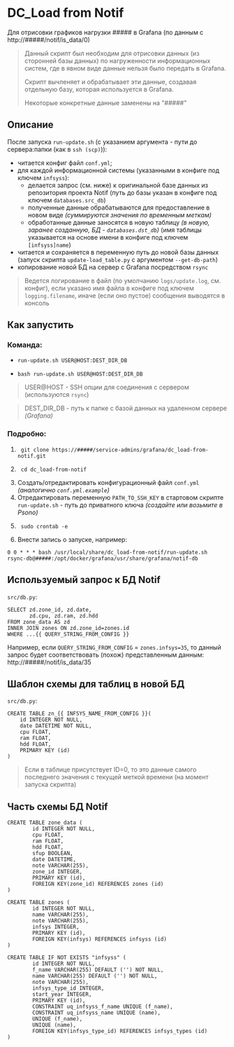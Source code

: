 # DC_Load from Notif

Для отрисовки графиков нагрузки ##### в Grafana (по данным с http://#####/notif/is_data/0)


> Данный скрипт был необходим для отрисовки данных (из сторонней базы данных) по нагруженности информационных систем,
> где в явном виде данные нельзя было передать в Grafana.
> 
> Скрипт вычленяет и обрабатывает эти данные, создавая отдельную базу, которая используется в Grafana.
> 
> Некоторые конкретные данные заменены на "#####"



## Описание
После запуска `run-update.sh` (с указанием аргумента - пути до сервера:папки (как в `ssh (scp)`)):

- читается конфиг файл `conf.yml`;
- для каждой информационной системы (указанными в конфиге под ключем `infsyss`):
  - делается запрос (см. ниже) к оригинальной базе данных из репозитория проекта Notif (путь до базы указан в конфиге под ключем `databases.src_db`)
  - полученные данные обрабатываются для предоставление в новом виде _(суммируются значения по временным меткам)_
  - обработанные данные заносятся в новую таблицу _(в новую, заранее созданную, БД - `databases.dst_db`)_ (имя таблицы указывается на основе имени в конфиге под ключем `[infsyss]name`)
- читается и сохраняется в переменную путь до новой базы данных (запуск скрипта `update-load_table.py` с аргументом `--get-db-path`)
- копирование новой БД на сервер с Grafana посредством `rsync`

> Ведется логирование в файл (по умолчанию `logs/update.log`, см. конфиг), если указано имя файла в конфиге под ключем `logging.filename`, иначе (если оно пустое) сообщения выводятся в консоль

## Как запустить

### Команда:
* ```commandline
  run-update.sh USER@HOST:DEST_DIR_DB
  ```
* ```commandline
  bash run-update.sh USER@HOST:DEST_DIR_DB
  ```
> USER@HOST - SSH опции для соединения с сервером (используются `rsync`)

> DEST_DIR_DB - путь к папке с базой данных на удаленном сервере _(Grafana)_

### Подробно:
1.      git clone https://#####/service-admins/grafana/dc_load-from-notif.git
2.      cd dc_load-from-notif
3. Создать/отредактировать конфигурационный файл `conf.yml` _(аналогично `conf.yml.example`)_
4. Отредактировать переменную `PATH_TO_SSH_KEY` в стартовом скрипте `run-update.sh` - путь до приватного ключа _(создайте или возьмите в Psono)_
5.      sudo crontab -e
6. Внести запись о запуске, например:

```commandline
0 0 * * * bash /usr/local/share/dc_load-from-notif/run-update.sh rsync-db@#####:/opt/docker/grafana/usr/share/grafana/notif-db
```

## Используемый запрос к БД Notif
`src/db.py`:
```commandline
SELECT zd.zone_id, zd.date, 
       zd.cpu, zd.ram, zd.hdd 
FROM zone_data AS zd 
INNER JOIN zones ON zd.zone_id=zones.id 
WHERE ...{{ QUERY_STRING_FROM_CONFIG }}
```
Например, если `QUERY_STRING_FROM_CONFIG` = `zones.infsys=35`, то
данный запрос будет соответствовать (похож) представленным данным: http://#####/notif/is_data/35
## Шаблон схемы для таблиц в новой БД
`src/db.py`:
```commandline
CREATE TABLE zn_{{ INFSYS_NAME_FROM_CONFIG }}(
    id INTEGER NOT NULL,
    date DATETIME NOT NULL,
    cpu FLOAT,
    ram FLOAT,
    hdd FLOAT,
    PRIMARY KEY (id)
)
```
> Если в таблице присутствует ID=0, то это данные самого последнего значения с текущей меткой времени (на момент запуска скрипта)

## Часть схемы БД Notif
```commandline
CREATE TABLE zone_data (
        id INTEGER NOT NULL,
        cpu FLOAT,
        ram FLOAT,
        hdd FLOAT,
        sfup BOOLEAN,
        date DATETIME,
        note VARCHAR(255),
        zone_id INTEGER,
        PRIMARY KEY (id),
        FOREIGN KEY(zone_id) REFERENCES zones (id)
)
```
```commandline
CREATE TABLE zones (
        id INTEGER NOT NULL,
        name VARCHAR(255),
        note VARCHAR(255),
        infsys INTEGER,
        PRIMARY KEY (id),
        FOREIGN KEY(infsys) REFERENCES infsyss (id)
)
```
```commandline
CREATE TABLE IF NOT EXISTS "infsyss" (
        id INTEGER NOT NULL,
        f_name VARCHAR(255) DEFAULT ('') NOT NULL,
        name VARCHAR(255) DEFAULT ('') NOT NULL,
        note VARCHAR(255),
        infsys_type_id INTEGER,
        start_year INTEGER,
        PRIMARY KEY (id),
        CONSTRAINT uq_infsyss_f_name UNIQUE (f_name),
        CONSTRAINT uq_infsyss_name UNIQUE (name),
        UNIQUE (f_name),
        UNIQUE (name),
        FOREIGN KEY(infsys_type_id) REFERENCES infsys_types (id)
)
```
